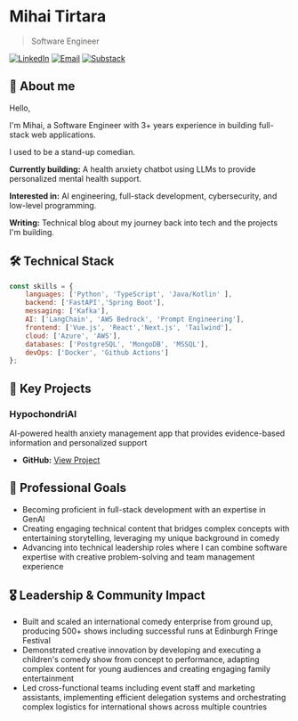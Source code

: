# Mihai Tirtara

> Software Engineer 
>
> 
[![LinkedIn](https://img.shields.io/badge/LinkedIn-Connect-blue)](https://www.linkedin.com/in/mihai-tirtara-48b73a15a/)
[![Email](https://img.shields.io/badge/Email-Contact-red)](mailto:mihai.tirtara@gmail.com)
[![Substack](https://img.shields.io/badge/Substack-Read-orange)](https://substack.com/@mihai98)

## 👋 About me 
Hello,

I'm Mihai, a Software Engineer with 3+ years experience in building full-stack web applications.

I used to be a stand-up comedian. 

**Currently building:** A health anxiety chatbot using LLMs to provide personalized mental health support.

**Interested in:** AI engineering, full-stack development, cybersecurity, and low-level programming.

**Writing:** Technical blog about my journey back into tech and the projects I'm building.

## 🛠️ Technical Stack
```javascript
const skills = {
    languages: ['Python', 'TypeScript', 'Java/Kotlin' ],
    backend: ['FastAPI','Spring Boot'],
    messaging: ['Kafka'],
    AI: ['LangChain', 'AWS Bedrock', 'Prompt Engineering'],
    frontend: ['Vue.js', 'React','Next.js', 'Tailwind'],
    cloud: ['Azure', 'AWS'],
    databases: ['PostgreSQL', 'MongoDB', 'MSSQL'],
    devOps: ['Docker', 'Github Actions']
};
```
## 🚀 Key Projects

### HypochondriAI
AI-powered health anxiety management app that provides evidence-based information and personalized support
* **GitHub:** [View Project](https://github.com/Mihai-Tirtara/HypochondriAI)



## 🎯 Professional Goals
- Becoming proficient in full-stack development with an expertise in GenAI
- Creating engaging technical content that bridges complex concepts with entertaining storytelling, leveraging my unique background in comedy
- Advancing into technical leadership roles where I can combine software expertise with creative problem-solving and team management experience

## 🎖️ Leadership & Community Impact

- Built and scaled an international comedy enterprise from ground up, producing 500+ shows including successful runs at Edinburgh Fringe Festival 
- Demonstrated creative innovation by developing and executing a children's comedy show from concept to performance, adapting complex content for young audiences and creating engaging family entertainment
- Led cross-functional teams including event staff and marketing assistants, implementing efficient delegation systems and orchestrating complex logistics for international shows across multiple countries

